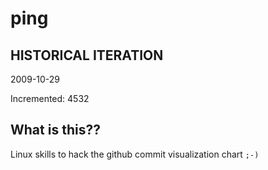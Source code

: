 # ping

## HISTORICAL ITERATION
2009-10-29

Incremented: 4532

## What is this?? 
Linux skills to hack the github commit visualization chart `;-)`
